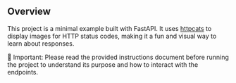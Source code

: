 ## Overview

This project is a minimal example built with FastAPI.
It uses [httpcats](https://httpcats.com/) to display images for HTTP status codes, making it a fun and visual way to learn about responses.

📄 Important: Please read the provided instructions document before running the project to understand its purpose and how to interact with the endpoints.
